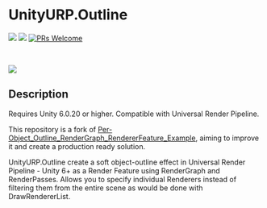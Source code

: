 UnityURP.Outline
===
![](https://img.shields.io/badge/unity-6.0.20%2B-blue.svg)
[![](https://img.shields.io/github/license/AGM-GR/UnityURP.Outline.svg)](https://github.com/AGM-GR/UnityURP.Outline/blob/main/License.md)
[![PRs Welcome](https://img.shields.io/badge/PRs-welcome-orange.svg)](http://makeapullrequest.com)

<br>

![](https://github.com/user-attachments/assets/af24027f-7a5c-4fb8-a318-9cc2cff0ff8c)

## Description

Requires Unity 6.0.20 or higher.
Compatible with Universal Render Pipeline.<br>

This repository is a fork of [Per-Object_Outline_RenderGraph_RendererFeature_Example](https://github.com/Unity-Technologies/Per-Object_Outline_RenderGraph_RendererFeature_Example), aiming to improve it and create a production ready solution.<br>

UnityURP.Outline create a soft object-outline effect in Universal Render Pipeline - Unity 6+ as a Render Feature using RenderGraph and RenderPasses. Allows you to specify individual Renderers instead of filtering them from the entire scene as would be done with DrawRendererList.<br>
